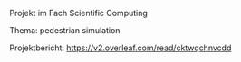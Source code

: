 Projekt im Fach Scientific Computing

Thema: pedestrian simulation


Projektbericht:
https://v2.overleaf.com/read/cktwqchnvcdd

